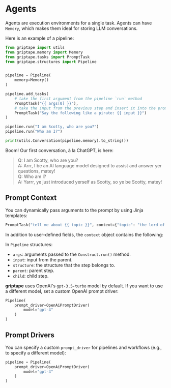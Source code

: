 # Agents

Agents are execution environments for a single task. Agents can have `Memory`, which makes them ideal for storing LLM conversations.

Here is an example of a pipeline:

```python
from griptape import utils
from griptape.memory import Memory
from griptape.tasks import PromptTask
from griptape.structures import Pipeline


pipeline = Pipeline(
    memory=Memory()
)

pipeline.add_tasks(
    # take the first argument from the pipeline `run` method
    PromptTask("{{ args[0] }}"),
    # take the input from the previous step and insert it into the prompt
    PromptTask("Say the following like a pirate: {{ input }}")
)

pipeline.run("I am Scotty, who are you?")
pipeline.run("Who am I?")

print(utils.Conversation(pipeline.memory).to_string())
```

Boom! Our first conversation, à la ChatGPT, is here:

> Q: I am Scotty, who are you?  
> A: Arrr, I be an AI language model designed to assist and answer yer questions, matey!  
> Q: Who am I?  
> A: Yarrr, ye just introduced yerself as Scotty, so ye be Scotty, matey!

## Prompt Context

You can dynamically pass arguments to the prompt by using Jinja templates:

```python
PromptTask("tell me about {{ topic }}", context={"topic": "the lord of the rings"})
```

In addition to user-defined fields, the `context` object contains the following:

In `Pipeline` structures:
- `args`: arguments passed to the `Construct.run()` method.
- `input`: input from the parent.
- `structure`: the structure that the step belongs to.
- `parent`: parent step.
- `child`: child step.

**griptape** uses OpenAI's `gpt-3.5-turbo` model by default. If you want to use a different model, set a custom OpenAI prompt driver:

```python
Pipeline(
    prompt_driver=OpenAiPromptDriver(
        model="gpt-4"
    )
)
```

## Prompt Drivers

You can specify a custom `prompt_driver` for pipelines and workflows (e.g., to specify a different model):

```python
pipeline = Pipeline(
    prompt_driver=OpenAiPromptDriver(
        model="gpt-4"
    )
)
```